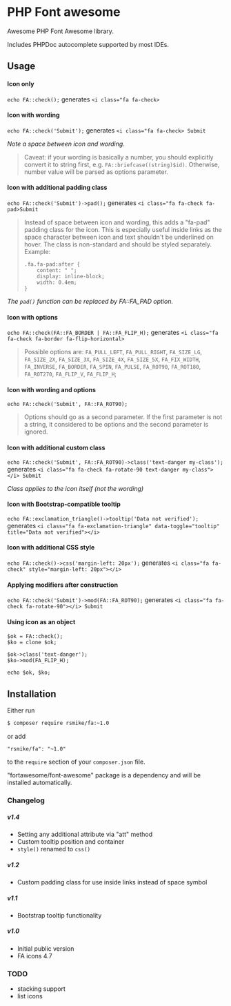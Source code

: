 # PHP Font awesome

Awesome PHP Font Awesome library. 

Includes PHPDoc autocomplete supported by most IDEs.

## Usage

#### Icon only
`echo FA::check();` generates `<i class="fa fa-check>`

#### Icon with wording
`echo FA::check('Submit');` generates `<i class="fa fa-check> Submit` 

*Note a space between icon and wording.*

>Caveat: if your wording is basically a number, you should explicitly convert it to string first, e.g. `FA::briefcase((string)$id)`. Otherwise, number value will be parsed as options parameter.

#### Icon with additional padding class
`echo FA::check('Submit')->pad();` generates `<i class="fa fa-check fa-pad>Submit`

>Instead of space between icon and wording, this adds a "fa-pad" padding class for the icon. This is especially useful inside links as the space character between icon and text shouldn't be underlined on hover. The class is non-standard and should be styled separately. Example:
>
>```
>.fa.fa-pad:after {
>     content: " ";
>     display: inline-block;
>     width: 0.4em;
>}
>```

*The `pad()` function can be replaced by FA::FA_PAD option.*

#### Icon with options 
`echo FA::check(FA::FA_BORDER | FA::FA_FLIP_H);`  generates `<i class="fa fa-check fa-border fa-flip-horizontal>`

>Possible options are: `FA_PULL_LEFT`, `FA_PULL_RIGHT`, `FA_SIZE_LG`, `FA_SIZE_2X`, `FA_SIZE_3X`, `FA_SIZE_4X`, `FA_SIZE_5X`, `FA_FIX_WIDTH`, `FA_INVERSE`, `FA_BORDER`, `FA_SPIN`, `FA_PULSE`, `FA_ROT90`, `FA_ROT180`, `FA_ROT270`, `FA_FLIP_V`, `FA_FLIP_H`;

#### Icon with wording and options
`echo FA::check('Submit', FA::FA_ROT90);`

>Options should go as a second parameter. If the first parameter is not a string, it considered to be options and the second parameter is ignored.

#### Icon with additional custom class
`echo FA::check('Submit', FA::FA_ROT90)->class('text-danger my-class');` generates `<i class="fa fa-check fa-rotate-90 text-danger my-class"></i> Submit`

*Class applies to the icon itself (not the wording)*

#### Icon with Bootstrap-compatible tooltip
`echo FA::exclamation_triangle()->tooltip('Data not verified');` generates `<i class="fa fa-exclamation-triangle" data-toggle="tooltip" title="Data not verified"></i>`

#### Icon with additional CSS style
`echo FA::check()->css('margin-left: 20px');` generates `<i class="fa fa-check" style="margin-left: 20px"></i>`

#### Applying modifiers after construction
`echo FA::check('Submit')->mod(FA::FA_ROT90);` generates `<i class="fa fa-check fa-rotate-90"></i> Submit`

#### Using icon as an object

```
$ok = FA::check();
$ko = clone $ok;

$ok->class('text-danger');
$ko->mod(FA_FLIP_H);

echo $ok, $ko;
```

## Installation

Either run
```bash
$ composer require rsmike/fa:~1.0
```

or add
```
"rsmike/fa": "~1.0"
```
to the `require` section of your `composer.json` file.

"fortawesome/font-awesome" package is a dependency and will be installed automatically.

### Changelog
##### v1.4
* Setting any additional attribute via "att" method
* Custom tooltip position and container
* `style()` renamed to `css()`

##### v1.2
* Custom padding class for use inside links instead of space symbol

##### v1.1
* Bootstrap tooltip functionality

##### v1.0
* Initial public version
* FA icons 4.7 

### TODO

 * stacking support
 * list icons
